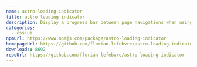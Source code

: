 ```yaml
---
name: astro-loading-indicator
title: astro-loading-indicator
description: Display a progress bar between page navigations when using View Transitions
categories:
  - css+ui
npmUrl: https://www.npmjs.com/package/astro-loading-indicator
homepageUrl: https://github.com/florian-lefebvre/astro-loading-indicator#readme
downloads: 8692
repoUrl: https://github.com/florian-lefebvre/astro-loading-indicator
---
```

